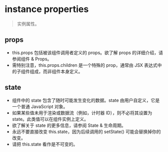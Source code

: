# instance properties
> 实例属性。


## props
- this.props 包括被该组件调用者定义的 props。欲了解 props 的详细介绍，请参阅组件 & Props。
- 需特别注意，this.props.children 是一个特殊的 prop，通常由 JSX 表达式中的子组件组成，而非组件本身定义。

## state
- 组件中的 state 包含了随时可能发生变化的数据。state 由用户自定义，它是一个普通 JavaScript 对象。
- 如果某些值未用于渲染或数据流（例如，计时器 ID），则不必将其设置为 state。此类值可以在组件实例上定义。
- 欲了解关于 state 的更多信息，请参阅 State & 生命周期。
- 永远不要直接改变 this.state，因为后续调用的 setState() 可能会替换掉你的改变。
- 请把 this.state 看作是不可变的。
